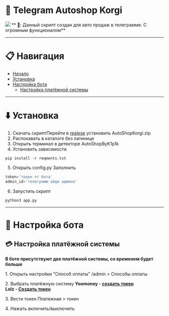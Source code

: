 # :dog: Telegram Autoshop Korgi
![](https://i.imgur.com/Lzch3s4.jpeg)
** 🤖: Данный скрипт создан для авто продаж в телеграмме. С огромным функционалом**
___
# 📋 **Навигация**
* [Начало](#dog-telegram-autoshop-korgi)
* [Установка](#arrow_down-установка)
* [Настройка бота](#wrench-настройка-бота)
  -  [Настройка платёжной системы](#credit_card-настройка-платёжной-системы )


---
# :arrow_down: **Установка**
1. Скачать скриптПерейти в [realese](https://github.com/k1p1k-code/TgAutoShopKORGI/releases) установить AutoShopKorgi.zip 
2. Распокавать в каталоге без латинице 
3. Открыть терминал в детекторе AutoShopByK1p1k
4. Установить зависимости 
``` shell
pip install -r reqments.txt
```
5. Открыть config.py 
Заполнить
``` python 
token='токен от бота'
admin_id='телеграмм айди админа'
```
6. Запустить скрипт 
``` shell 
python3 app.py
```
___
# :wrench: **Настройка бота**
## :credit_card: Настройка платёжной системы 
**В боте присутствуют две платёжной системы, со временем будет больше**

1\. Открыть настройки "Способ оплаты"
/admin > Способы оплаты 

2\. Выбрать платёжную систему 
**Yoomoney - [создать токен ](https://yoomoney.ru/myservices/new)**   
**Lolz - [Создать токен ](https://lolz.live/account/api)**

3\. Вести токен 
Платежная > токен 

4\. Нажать включить/выключить 
